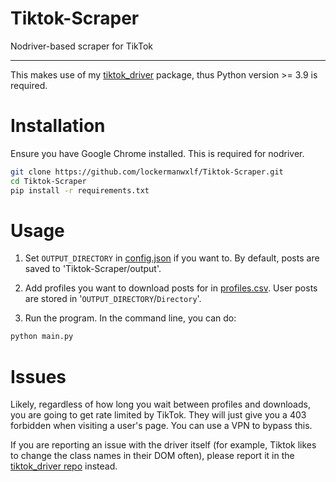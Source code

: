 # Tiktok-Scraper
Nodriver-based scraper for TikTok

---

This makes use of my [tiktok_driver](https://github.com/lockermanwxlf/Tiktok-Driver) package, thus Python version >= 3.9 is required.

# Installation

Ensure you have Google Chrome installed. This is required for nodriver.

```bash
git clone https://github.com/lockermanwxlf/Tiktok-Scraper.git
cd Tiktok-Scraper
pip install -r requirements.txt
```

# Usage
1) Set `OUTPUT_DIRECTORY` in [config.json](config.json) if you want to. By default, posts are saved to 'Tiktok-Scraper/output'.

2) Add profiles you want to download posts for in [profiles.csv](profiles.csv). User posts are stored in '`OUTPUT_DIRECTORY`/`Directory`'.

3) Run the program. In the command line, you can do:
```bash
python main.py
```

# Issues
Likely, regardless of how long you wait between profiles and downloads, you are going to get rate limited by TikTok. They will just give you a 403 forbidden when visiting a user's page. You can use a VPN to bypass this.

If you are reporting an issue with the driver itself (for example, Tiktok likes to change the class names in their DOM often), please report it in the [tiktok_driver repo](https://github.com/lockermanwxlf/Tiktok-Driver) instead.